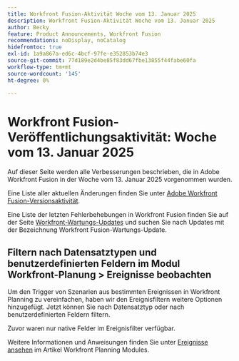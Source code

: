 ```yaml
---
title: Workfront Fusion-Aktivität Woche vom 13. Januar 2025
description: Workfront Fusion-Aktivität Woche vom 13. Januar 2025
author: Becky
feature: Product Announcements, Workfront Fusion
recommendations: noDisplay, noCatalog
hidefromtoc: true
exl-id: 1a9a867a-ed6c-4bcf-97fe-e352853b74e3
source-git-commit: 77d189e2d4be85f83dd67fbe13855f44fabe60fa
workflow-type: tm+mt
source-wordcount: '145'
ht-degree: 0%

---
```


# Workfront Fusion-Veröffentlichungsaktivität: Woche vom 13. Januar 2025

Auf dieser Seite werden alle Verbesserungen beschrieben, die in Adobe Workfront Fusion in der Woche vom 13. Januar 2025 vorgenommen wurden.

Eine Liste aller aktuellen Änderungen finden Sie unter [Adobe Workfront Fusion-Versionsaktivität](/help/workfront-fusion/fusion-product-releases/fusion-release-activity.md).

Eine Liste der letzten Fehlerbehebungen in Workfront Fusion finden Sie auf der Seite [Workfront-Wartungs-Updates](https://experienceleague.adobe.com/en/docs/workfront-known-issues/releases/current-updates) und suchen Sie nach Updates mit der Bezeichnung Workfront Fusion-Wartungs-Update.

## Filtern nach Datensatztypen und benutzerdefinierten Feldern im Modul Workfront-Planung > Ereignisse beobachten

Um den Trigger von Szenarien aus bestimmten Ereignissen in Workfront Planning zu vereinfachen, haben wir den Ereignisfiltern weitere Optionen hinzugefügt. Jetzt können Sie nach Datensatztyp oder nach benutzerdefinierten Feldern filtern.

Zuvor waren nur native Felder im Ereignisfilter verfügbar.

Weitere Informationen und Anweisungen finden Sie unter [Ereignisse ansehen](/help/workfront-fusion/references/apps-and-modules/adobe-connectors/workfront-planning-modules.md#watch-events) im Artikel Workfront Planning Modules.
